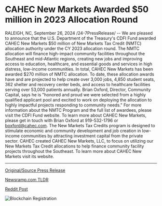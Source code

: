 # CAHEC New Markets Awarded $50 million in 2023 Allocation Round

RALEIGH, NC, September 26, 2024 /24-7PressRelease/ -- We are pleased to announce that the U.S. Department of the Treasury's CDFI Fund awarded CAHEC New Markets $50 million of New Markets Tax Credit (NMTC) allocation authority under the CY 2023 allocation round. The NMTC allocation will finance high-impact community facilities throughout the Southeast and mid-Atlantic regions, creating new jobs and improving access to education, healthcare, and essential goods and services in high distress, low-income communities.  In total, CAHEC New Markets has been awarded $270 million of NMTC allocation. To date, these allocation awards have and are projected to help create over 3,000 jobs, 4,850 student seats, 362 shelter and recovery center beds, and access to healthcare facilities serving over 53,000 patients annually.   Brian Oxford, Director, Community Capital, says he is "honored and proud we were selected from a highly qualified applicant pool and excited to work on deploying the allocation to highly impactful projects responding to community needs." For more information about the NMTC Program and the full list of awardees, please visit the CDFI Fund website.  To learn more about CAHEC New Markets, please get in touch with Brian Oxford at 919-532-1796 or boxford@cahec.com.  The New Markets Tax Credits program is designed to stimulate economic and community development and job creation in low-income communities by attracting investment capital from the private sector. CAHEC created CAHEC New Markets, LLC, to focus on utilizing our New Markets Tax Credit allocations to help finance community facility projects throughout the Southeast. To learn more about CAHEC New Markets visit its website. 

---

[Original/Source Press Release](https://www.24-7pressrelease.com/press-release/514688/cahec-new-markets-awarded-50-million-in-2023-allocation-round)
                    

[Newsramp.com TLDR](None) 



[Reddit Post](https://www.reddit.com/r/newsramp/comments/1fpqf7z/cahec_new_markets_awarded_50_million_in_new/) 



![Blockchain Registration](https://cdn.newsramp.app/24-7PressRelease/qrcode/249/26/veilV5nl.webp)